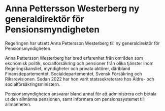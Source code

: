 # Anna Pettersson Westerberg ny generaldirektör för Pensionsmyndigheten

Regeringen har utsett Anna Pettersson Westerberg till ny generaldirektör för Pensionsmyndigheten.

Anna Pettersson Westerberg har bred erfarenhet från områden som ekonomisk politik, socialförsäkring och pensioner från olika tjänster inom Regeringskansliet, myndigheter och privata aktörer, däribland Finansdepartementet, Socialdepartementet, Svensk Försäkring och Riksrevisionen. Sedan 2022 har hon varit statssekreterare hos Äldre- och socialförsäkringsministern.

Pensionsmyndigheten ansvarar bland annat för att administrera och betala ut den allmänna pensionen, samt informera om pensionssystemet till allmänheten.
